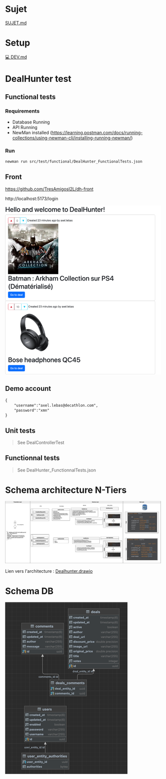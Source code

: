 # Sujet

[SUJET.md](./SUJET.md)

# Setup

[💻 DEV.md](./DEV.md)

# DealHunter test

## Functional tests

### Requirements

- Database Running
- API Running
- NewMan installed (https://learning.postman.com/docs/running-collections/using-newman-cli/installing-running-newman/)

### Run

```bash
newman run src/test/functional/DealHunter_FunctionalTests.json
```

## Front 

https://github.com/TresAmigosI2L/dh-front

http://localhost:5173/login

![img.png](docs/front_screen.png)

## Demo account
```
{
    "username":"axel.lebas@decathlon.com",
    "password":"xmn"
}
```
## Unit tests

> See DealControllerTest

## Functionnal tests

> See DealHunter_FunctionnalTests.json

# Schema architecture N-Tiers

![alt text](docs/schema_archi_n_tiers.jpg)

Lien vers l'architecture : [Dealhunter.drawio](https://app.diagrams.net/#G1JV7frwOrxJv80vo7KtEiK9-571BISpfK)

# Schema DB
![img.png](docs/diagram_db.png)